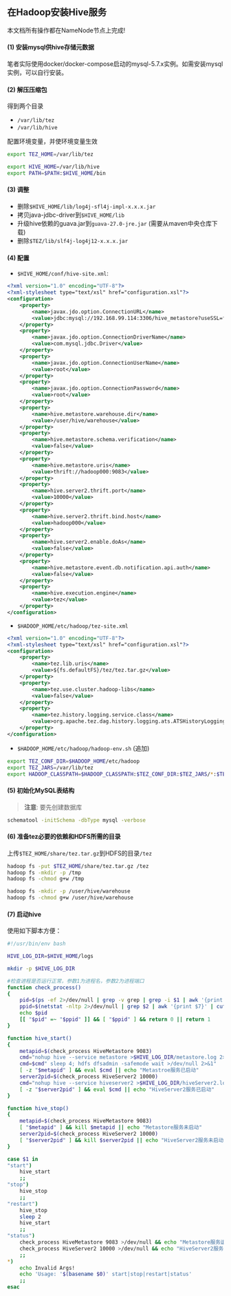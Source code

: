 ## 在Hadoop安装Hive服务

本文档所有操作都在NameNode节点上完成!

#### (1) 安装mysql供hive存储元数据

笔者实际使用docker/docker-compose启动的mysql-5.7.x实例。如需安装mysql实例，可以自行安装。

#### (2) 解压压缩包

得到两个目录

* `/var/lib/tez`
* `/var/lib/hive`

配置环境变量，并使环境变量生效

```bash
export TEZ_HOME=/var/lib/tez

export HIVE_HOME=/var/lib/hive
export PATH=$PATH:$HIVE_HOME/bin
```

#### (3) 调整

* 删除`$HIVE_HOME/lib/log4j-sfl4j-impl-x.x.x.jar`
* 拷贝java-jdbc-driver到`$HIVE_HOME/lib`
* 升级hive依赖的guava.jar到`guava-27.0-jre.jar` (需要从maven中央仓库下载)
* 删除`$TEZ/lib/slf4j-log4j12-x.x.x.jar`

#### (4) 配置

* `$HIVE_HOME/conf/hive-site.xml`:

```xml
<?xml version="1.0" encoding="UTF-8"?>
<?xml-stylesheet type="text/xsl" href="configuration.xsl"?>
<configuration>
    <property>
        <name>javax.jdo.option.ConnectionURL</name>
        <value>jdbc:mysql://192.168.99.114:3306/hive_metastore?useSSL=false</value>
    </property>
    <property>
        <name>javax.jdo.option.ConnectionDriverName</name>
        <value>com.mysql.jdbc.Driver</value>
    </property>
    <property>
        <name>javax.jdo.option.ConnectionUserName</name>
        <value>root</value>
    </property>
    <property>
        <name>javax.jdo.option.ConnectionPassword</name>
        <value>root</value>
    </property>
    <property>
        <name>hive.metastore.warehouse.dir</name>
        <value>/user/hive/warehouse</value>
    </property>
    <property>
        <name>hive.metastore.schema.verification</name>
        <value>false</value>
    </property>
    <property>
        <name>hive.metastore.uris</name>
        <value>thrift://hadoop000:9083</value>
    </property>
    <property>
        <name>hive.server2.thrift.port</name>
        <value>10000</value>
    </property>
    <property>
        <name>hive.server2.thrift.bind.host</name>
        <value>hadoop000</value>
    </property>
    <property>
        <name>hive.server2.enable.doAs</name>
        <value>false</value>
    </property>
    <property>
        <name>hive.metastore.event.db.notification.api.auth</name>
        <value>false</value>
    </property>
    <property>
        <name>hive.execution.engine</name>
        <value>tez</value>
    </property>
</configuration>
```

* `$HADOOP_HOME/etc/hadoop/tez-site.xml`

```xml
<?xml version="1.0" encoding="UTF-8"?>
<?xml-stylesheet type="text/xsl" href="configuration.xsl"?>
<configuration>
    <property>
        <name>tez.lib.uris</name>
        <value>${fs.defaultFS}/tez/tez.tar.gz</value>
    </property>
    <property>
        <name>tez.use.cluster.hadoop-libs</name>
        <value>false</value>
    </property>
    <property>
        <name>tez.history.logging.service.class</name>
        <value>org.apache.tez.dag.history.logging.ats.ATSHistoryLoggingService</value>
    </property>
</configuration>
```

* `$HADOOP_HOME/etc/hadoop/hadoop-env.sh` (追加)

```bash
export TEZ_CONF_DIR=$HADOOP_HOME/etc/hadoop
export TEZ_JARS=/var/lib/tez
export HADOOP_CLASSPATH=$HADOOP_CLASSPATH:$TEZ_CONF_DIR:$TEZ_JARS/*:$TEZ_JARS/lib/*
```

#### (5) 初始化MySQL表结构

> **注意**: 要先创建数据库

```bash
schematool -initSchema -dbType mysql -verbose
```

#### (6) 准备tez必要的依赖和HDFS所需的目录

上传`$TEZ_HOME/share/tez.tar.gz`到HDFS的目录`/tez`

```bash
hadoop fs -put $TEZ_HOME/share/tez.tar.gz /tez
hadoop fs -mkdir -p /tmp
hadoop fs -chmod g+w /tmp

hadoop fs -mkdir -p /user/hive/warehouse
hadoop fs -chmod g+w /user/hive/warehouse
```

#### (7) 启动hive

使用如下脚本方便：

```bash
#!/usr/bin/env bash

HIVE_LOG_DIR=$HIVE_HOME/logs

mkdir -p $HIVE_LOG_DIR

#检查进程是否运行正常，参数1为进程名，参数2为进程端口
function check_process()
{
    pid=$(ps -ef 2>/dev/null | grep -v grep | grep -i $1 | awk '{print $2}')
    ppid=$(netstat -nltp 2>/dev/null | grep $2 | awk '{print $7}' | cut -d '/' -f 1)
    echo $pid
    [[ "$pid" =~ "$ppid" ]] && [ "$ppid" ] && return 0 || return 1
}

function hive_start()
{
    metapid=$(check_process HiveMetastore 9083)
    cmd="nohup hive --service metastore >$HIVE_LOG_DIR/metastore.log 2>&1 &"
    cmd=$cmd" sleep 4; hdfs dfsadmin -safemode wait >/dev/null 2>&1"
    [ -z "$metapid" ] && eval $cmd || echo "Metastroe服务已启动"
    server2pid=$(check_process HiveServer2 10000)
    cmd="nohup hive --service hiveserver2 >$HIVE_LOG_DIR/hiveServer2.log 2>&1 &"
    [ -z "$server2pid" ] && eval $cmd || echo "HiveServer2服务已启动"
}

function hive_stop()
{
    metapid=$(check_process HiveMetastore 9083)
    [ "$metapid" ] && kill $metapid || echo "Metastore服务未启动"
    server2pid=$(check_process HiveServer2 10000)
    [ "$server2pid" ] && kill $server2pid || echo "HiveServer2服务未启动"
}

case $1 in
"start")
    hive_start
    ;;
"stop")
    hive_stop
    ;;
"restart")
    hive_stop
    sleep 2
    hive_start
    ;;
"status")
    check_process HiveMetastore 9083 >/dev/null && echo "Metastore服务运行正常" || echo "Metastore服务运行异常"
    check_process HiveServer2 10000 >/dev/null && echo "HiveServer2服务运行正常" || echo "HiveServer2服务运行异常"
    ;;
*)
    echo Invalid Args!
    echo 'Usage: '$(basename $0)' start|stop|restart|status'
    ;;
esac
```